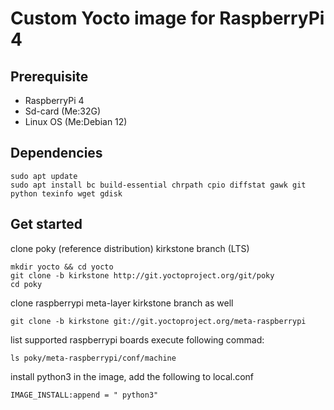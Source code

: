 # Custom Yocto image for RaspberryPi 4

## Prerequisite
+ RaspberryPi 4
+ Sd-card (Me:32G)
+ Linux OS (Me:Debian 12)

## Dependencies
```
sudo apt update
sudo apt install bc build-essential chrpath cpio diffstat gawk git python texinfo wget gdisk
```

## Get started

clone poky (reference distribution) kirkstone branch (LTS)
```
mkdir yocto && cd yocto
git clone -b kirkstone http://git.yoctoproject.org/git/poky
cd poky 
```
clone raspberrypi meta-layer kirkstone branch as well

```
git clone -b kirkstone git://git.yoctoproject.org/meta-raspberrypi 
```
list supported raspberrypi boards execute following commad:
```
ls poky/meta-raspberrypi/conf/machine
```

install python3 in the image, add the following to local.conf

```
IMAGE_INSTALL:append = " python3"
```
